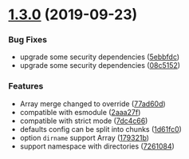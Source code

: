 # [1.3.0](https://github.com/somewind/config-json5/compare/2aaa27f...v1.3.0) (2019-09-23)


### Bug Fixes

* upgrade some security dependencies ([5ebbfdc](https://github.com/somewind/config-json5/commit/5ebbfdc))
* upgrade some security dependencies ([08c5152](https://github.com/somewind/config-json5/commit/08c5152))


### Features

* Array merge changed to override ([77ad60d](https://github.com/somewind/config-json5/commit/77ad60d))
* compatible with esmodule ([2aaa27f](https://github.com/somewind/config-json5/commit/2aaa27f))
* compatible with strict mode ([7dc4c66](https://github.com/somewind/config-json5/commit/7dc4c66))
* defaults config can be split into chunks ([1d61fc0](https://github.com/somewind/config-json5/commit/1d61fc0))
* option `dirname` support Array ([179321b](https://github.com/somewind/config-json5/commit/179321b))
* support namespace with directories ([7261084](https://github.com/somewind/config-json5/commit/7261084))



